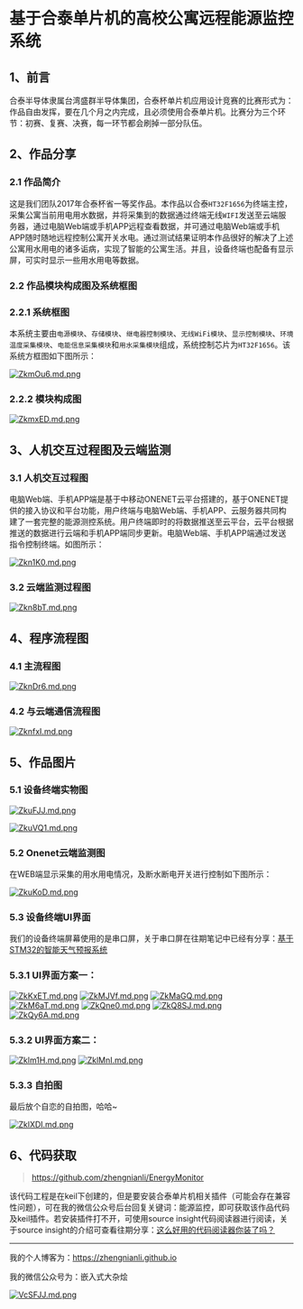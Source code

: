 # 基于合泰单片机的高校公寓远程能源监控系统   




## 1、前言

合泰半导体隶属台湾盛群半导体集团，合泰杯单片机应用设计竞赛的比赛形式为：作品自由发挥，要在几个月之内完成，且必须使用合泰单片机。比赛分为三个环节：初赛、复赛、决赛，每一环节都会刷掉一部分队伍。


## 2、作品分享
### 2.1 作品简介

这是我们团队2017年合泰杯省一等奖作品。本作品以合泰`HT32F1656`为终端主控，采集公寓当前用电用水数据，并将采集到的数据通过终端无线`WIFI`发送至云端服务器，通过电脑Web端或手机APP远程查看数据，并可通过电脑Web端或手机APP随时随地远程控制公寓开关水电。通过测试结果证明本作品很好的解决了上述公寓用水用电的诸多诟病，实现了智能的公寓生活。并且，设备终端也配备有显示屏，可实时显示一些用水用电等数据。

### 2.2 作品模块构成图及系统框图

### 2.2.1 系统框图

本系统主要由`电源模块`、`存储模块`、`继电器控制模块`、`无线WiFi模块`、`显示控制模块`、`环境温度采集模块`、`电能信息采集模块`和`用水采集模块`组成，系统控制芯片为`HT32F1656`。该系统方框图如下图所示：

[![ZkmOu6.md.png](https://s2.ax1x.com/2019/06/24/ZkmOu6.md.png)](https://imgchr.com/i/ZkmOu6)


### 2.2.2 模块构成图

[![ZkmxED.md.png](https://s2.ax1x.com/2019/06/24/ZkmxED.md.png)](https://imgchr.com/i/ZkmxED)


## 3、人机交互过程图及云端监测

### 3.1 人机交互过程图

电脑Web端、手机APP端是基于中移动ONENET云平台搭建的，基于ONENET提供的接入协议和平台功能，用户终端与电脑Web端、手机APP、云服务器共同构建了一套完整的能源测控系统。用户终端即时的将数据推送至云平台，云平台根据推送的数据进行云端和手机APP端同步更新。电脑Web端、手机APP端通过发送指令控制终端。如图所示：

[![Zkn1K0.md.png](https://s2.ax1x.com/2019/06/24/Zkn1K0.md.png)](https://imgchr.com/i/Zkn1K0)



### 3.2 云端监测过程图

[![Zkn8bT.md.png](https://s2.ax1x.com/2019/06/24/Zkn8bT.md.png)](https://imgchr.com/i/Zkn8bT)

## 4、程序流程图

### 4.1 主流程图

[![ZknDr6.md.png](https://s2.ax1x.com/2019/06/24/ZknDr6.md.png)](https://imgchr.com/i/ZknDr6)

### 4.2 与云端通信流程图

[![ZknfxI.md.png](https://s2.ax1x.com/2019/06/24/ZknfxI.md.png)](https://imgchr.com/i/ZknfxI)


## 5、作品图片

### 5.1 设备终端实物图

[![ZkuFJJ.md.png](https://s2.ax1x.com/2019/06/24/ZkuFJJ.md.png)](https://imgchr.com/i/ZkuFJJ)

[![ZkuVQ1.md.png](https://s2.ax1x.com/2019/06/24/ZkuVQ1.md.png)](https://imgchr.com/i/ZkuVQ1)



### 5.2 Onenet云端监测图

在WEB端显示采集的用水用电情况，及断水断电开关进行控制如下图所示：

[![ZkuKoD.md.png](https://s2.ax1x.com/2019/06/24/ZkuKoD.md.png)](https://imgchr.com/i/ZkuKoD)

### 5.3 设备终端UI界面

我们的设备终端屏幕使用的是串口屏，关于串口屏在往期笔记中已经有分享：[基于STM32的智能天气预报系统](https://zhengnianli.github.io/2018/11/21/zuo-pin-ji-yu-stm32-de-zhi-neng-tian-qi-yu-bao-xi-tong/)

### 5.3.1 UI界面方案一：

[![ZkKxET.md.png](https://s2.ax1x.com/2019/06/24/ZkKxET.md.png)](https://imgchr.com/i/ZkKxET)
[![ZkMJVf.md.png](https://s2.ax1x.com/2019/06/24/ZkMJVf.md.png)](https://imgchr.com/i/ZkMJVf)
[![ZkMaGQ.md.png](https://s2.ax1x.com/2019/06/24/ZkMaGQ.md.png)](https://imgchr.com/i/ZkMaGQ)
[![ZkM6aT.md.png](https://s2.ax1x.com/2019/06/24/ZkM6aT.md.png)](https://imgchr.com/i/ZkM6aT)
[![ZkQne0.md.png](https://s2.ax1x.com/2019/06/24/ZkQne0.md.png)](https://imgchr.com/i/ZkQne0)
[![ZkQ8SJ.md.png](https://s2.ax1x.com/2019/06/24/ZkQ8SJ.md.png)](https://imgchr.com/i/ZkQ8SJ)
[![ZkQy6A.md.png](https://s2.ax1x.com/2019/06/24/ZkQy6A.md.png)](https://imgchr.com/i/ZkQy6A)

### 5.3.2 UI界面方案二：

[![Zklm1H.md.png](https://s2.ax1x.com/2019/06/24/Zklm1H.md.png)](https://imgchr.com/i/Zklm1H)
[![ZklMnI.md.png](https://s2.ax1x.com/2019/06/24/ZklMnI.md.png)](https://imgchr.com/i/ZklMnI)


### 5.3.3 自拍图

最后放个自恋的自拍图，哈哈~

[![ZklXDI.md.png](https://s2.ax1x.com/2019/06/24/ZklXDI.md.png)](https://imgchr.com/i/ZklXDI)

## 6、代码获取
>https://github.com/zhengnianli/EnergyMonitor

该代码工程是在keil下创建的，但是要安装合泰单片机相关插件（可能会存在兼容性问题），可在我的微信公众号后台回复关键词：能源监控，即可获取该作品代码及keil插件。若安装插件打不开，可使用source insight代码阅读器进行阅读，关于source insight的介绍可查看往期分享：[这么好用的代码阅读器你装了吗？](https://zhengnianli.github.io/2018/11/12/gong-ju-zhe-me-hao-yong-de-dai-ma-yue-du-qi-ni-zhuang-liao-ma/)


---

我的个人博客为：https://zhengnianli.github.io

我的微信公众号为：嵌入式大杂烩

[![VcSFJJ.md.png](https://s2.ax1x.com/2019/06/11/VcSFJJ.md.png)](https://imgchr.com/i/VcSFJJ)
